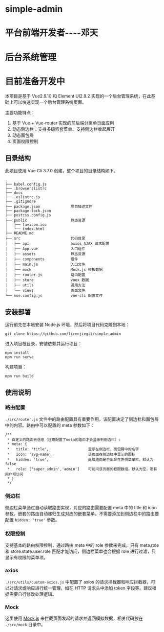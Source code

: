 # simple-admin
# 平台前端开发者----邓天
# 后台系统管理
# 目前准备开发中

本项目是基于 Vue2.6.10 和 Element UI2.8.2 实现的一个后台管理系统，在此基础上可以快速实现一个后台管理系统页面。

主要功能特点：

1. 基于 Vue + Vue-router 实现的前后端分离单页面应用
2. 动态侧边栏：支持多级嵌套菜单、支持侧边栏收起展开
3. 动态面包屑
4. 页面权限控制



## 目录结构

此项目使用 Vue Cli 3.7.0 创建，整个项目的目录结构如下。

    .
    ├── babel.config.js
    ├── .browserslistrc
    ├── docs
    ├── .eslintrc.js
    ├── .gitignore
    ├── package.json              项目描述文件
    ├── package-lock.json
    ├── postcss.config.js
    ├── public                    静态资源
    │   ├── favicon.ico
    │   └── index.html
    ├── README.md
    ├── src                       代码目录
    │   ├── api                   axios AJAX 请求配置
    │   ├── App.vue               入口组件
    │   ├── assets                静态资源
    │   ├── components            组件
    │   ├── main.js               入口文件
    │   ├── mock                  Mock.js 模拟数据
    │   ├── router.js             路由配置
    │   ├── store                 vuex 数据
    │   ├── utils                 通用方法
    │   └── views                 页面文件
    └── vue.config.js             vue-cli 配置文件

## 安装部署

运行前先在本地安装 Node.js 环境，然后将项目代码克隆到本地：

    git clone https://github.com/lirenjiegit/simple-admin

进入项目根目录，安装依赖并运行项目：

    npm install
    npm run serve

构建项目：

    npm run build

## 使用说明

### 路由配置

`./src/router.js` 文件中的路由配置具有重要作用，该配置决定了侧边栏和面包屑中的内容。路由中可以配置的 meta 参数如下：

    /**
     * 自定义的路由元信息（注意配置了meta的路由才会显示到侧边栏）:
     * meta: {
     *   title: 'title',                  显示在侧边栏、面包屑中的名字
     *   icon: 'svg-name',                该页面在侧边栏中显示的图标
     *   hidden: 'true',                  此级路由是否出现在左侧菜单栏，默认为false
     *   role: ['super_admin','admin']    可访问该页面的权限数组，默认为空，所有用户可访问
     * }
     */

### 侧边栏

侧边栏菜单通过自动读取路由实现，对应的路由需要配置 meta 中的 title 和 icon 参数，嵌套的路由自动递归生成对应的嵌套菜单。不需要添加到侧边栏中的路由要配置 `hidden: 'true'` 参数。

### 权限控制

支持基本的路由权限控制，通过路由 meta 中的 role 参数来完成，只有 meta.role 和 store.state.user.role 匹配才能访问，侧边栏菜单也会根据 role 进行过滤，只显示有权限的菜单项。

### axios

`./src/utils/custom-axios.js` 中配置了 axios 的请求拦截器和响应拦截器，可以对请求或响应进行统一管理，如在 HTTP 请求头中添加 token 字段等。建议根据需要自行修改处理逻辑。

### Mock

这里使用 [Mock.js](https://github.com/nuysoft/Mock/wiki) 来拦截页面发起的请求并返回模拟数据，相关代码放在 `./src/mock` 目录中。

